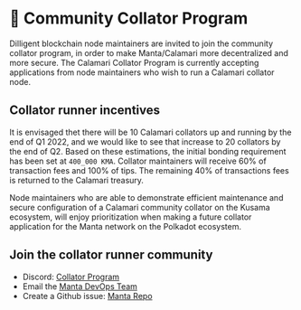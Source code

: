 # 🧩  Community Collator Program

Dilligent blockchain node maintainers are invited to join the community collator program, in order to make Manta/Calamari more decentralized and more secure. The Calamari Collator Program is currently accepting applications from node maintainers who wish to run a Calamari collator node.

## Collator runner incentives

It is envisaged thet there will be 10 Calamari collators up and running by the end of Q1 2022, and we would like to see that increase to 20 collators by the end of Q2. Based on these estimations, the initial bonding requirement has been set at `400_000 KMA`. Collator maintainers will receive 60% of transaction fees and 100% of tips. The remaining 40% of transactions fees is returned to the Calamari treasury.

Node maintainers who are able to demonstrate efficient maintenance and secure configuration of a Calamari community collator on the Kusama ecosystem, will enjoy prioritization when making a future collator application for the Manta network on the Polkadot ecosystem.

## Join the collator runner community 

- Discord: [Collator Program](https://discord.com/channels/795390654628102165/936300292536942592)
- Email the [Manta DevOps Team](mailto:ops@manta.network)
- Create a Github issue: [Manta Repo](https://github.com/Manta-Network/Manta/issues/new)